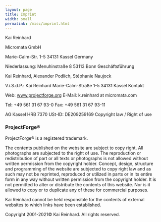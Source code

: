 ```yaml
---
layout: page
title: Imprint
width: small
permalink: /misc/imprint.html
---
```


Kai Reinhard

Micromata GmbH

Marie-Calm-Str. 1-5
34131 Kassel
Germany

Niederlassung:
Menuhinstraße 8
53113 Bonn
Geschäftsführung

Kai Reinhard, Alexander Podlich, Stéphanie Naujock

V.i.S.d.P.:
Kai Reinhard
Marie-Calm-Straße 1-5
34131 Kassel
Kontakt

Web: www.projectforge.org
E-Mail: k.reinhard at micromata.com

Tel: +49 561 31 67 93-0
Fax: +49 561 31 67 93-11

AG Kassel HRB 7370
USt-ID: DE209259169
Copyright law / Right of use

### ProjectForge®

ProjectForge® is a registered trademark.<br>

The contents published on the website are subject to copy right. All photographs are subjected to the right of use. The reproduction or redistribution of part or all texts or photographs is not allowed without written permission from the copyright holder. 
Concept, design, structure and programming of the website are subjected to copy right law and as such may not be reprinted, reproduced or utilized in parts or in its entire form in any way without written permission from the copyright holder. 
It is not permitted to alter or distribute the contents of this website. Nor is it allowed to copy or to duplicate any of these for commercial purposes.

Kai Reinhard cannot be held responsible for the contents of external websites to which links have been established.

Copyright 2001-2021© Kai Reinhard. All rights reserved.
